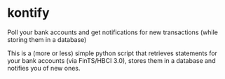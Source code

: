 # kontify
Poll your bank accounts and get notifications for new transactions (while storing them in a database)

This is a (more or less) simple python script that retrieves statements for your bank accounts (via FinTS/HBCI 3.0), stores them in a database and notifies you of new ones.

